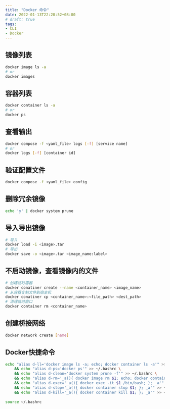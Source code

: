 ```yaml
---
title: "Docker 命令"
date: 2022-01-13T22:20:52+08:00
# draft: true
tags: 
- CLI
- Docker
---
```


## 镜像列表
```bash
docker image ls -a
# or
docker images
```

## 容器列表
```bash
docker container ls -a
# or
docker ps
```

## 查看输出
```bash
docker compose -f <yaml_file> logs [-f] [service name]
# or
docker logs [-f] [container id]
```

## 验证配置文件
```bash
docker compose -f <yaml_file> config
```

## 删除冗余镜像
```bash
echo 'y' | docker system prune
```

## 导入导出镜像
```bash
# 导入
docker load -i <image>.tar
# 导出
docker save -o <image>.tar <image_name:label>
```

## 不启动镜像，查看镜像内的文件
```bash
# 创建临时容器
docker conatiner create --name <container_name> <image_name>
# 从容器复制文件到宿主机
docker conatiner cp <container_name>:<file_path> <dest_path>
# 清理临时窗口
docker container rm <container_name>
```

## 创建桥接网络
```bash
docker network create [name]
```

## Docker快捷命令
```bash
echo "alias d-ll='docker image ls -a; echo; docker container ls -a'" >> ~/.bashrc \
    && echo "alias d-ps='docker ps'" >> ~/.bashrc \
    && echo "alias d-clean='docker system prune -f'" >> ~/.bashrc \
    && echo "alias d-rm='_a(){ docker image rm $1; echo; docker container rm $1; }; _a'" >> ~/.bashrc \
    && echo "alias d-exec='_a(){ docker exec -it $1 /bin/bash; }; _a'" >> ~/.bashrc \
    && echo "alias d-stop='_a(){ docker container stop $1; }; _a'" >> ~/.bashrc \
    && echo "alias d-kill='_a(){ docker container kill $1; }; _a'" >> ~/.bashrc
    
source ~/.bashrc
```